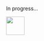 In progress... 

<img width="50" src="https://upload.wikimedia.org/wikipedia/commons/b/b9/Youtube_loading_symbol_1_(wobbly).gif" />
